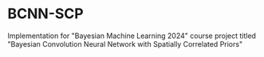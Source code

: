 # BCNN-SCP
Implementation for "Bayesian Machine Learning 2024" course project titled "Bayesian Convolution Neural Network with Spatially Correlated Priors"
